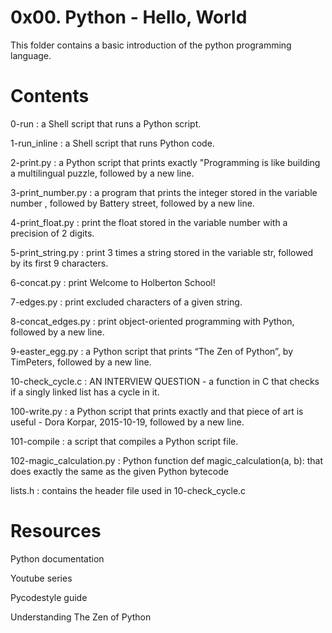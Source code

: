 # 0x00. Python - Hello, World

This folder contains a basic introduction of the python programming language.

# Contents

 0-run : a Shell script that runs a Python script.
 
 1-run_inline : a Shell script that runs Python code.
 
 2-print.py : a Python script that prints exactly "Programming is like building a multilingual puzzle, followed by a new line.
 
 3-print_number.py : a program that prints the integer stored in the variable number , followed by Battery street, followed by a new line.
 
 4-print_float.py : print the float stored in the variable number with a precision of 2 digits.
 
 5-print_string.py : print 3 times a string stored in the variable str, followed by its first 9 characters.
 
 6-concat.py : print Welcome to Holberton School!
 
 7-edges.py : print excluded characters of a given string.
 
 8-concat_edges.py : print object-oriented programming with Python, followed by a new line.
 
 9-easter_egg.py : a Python script that prints “The Zen of Python”, by TimPeters, followed by a new line.
 
 10-check_cycle.c : AN INTERVIEW QUESTION - a function in C that checks if a singly linked list has a cycle in it.
 
 100-write.py : a Python script that prints exactly and that piece of art is useful - Dora Korpar, 2015-10-19, followed by a new line.
 
 101-compile : a script that compiles a Python script file.
 
 102-magic_calculation.py : Python function def magic_calculation(a, b): that does exactly the same as the given Python bytecode
 
 lists.h : contains the header file used in 10-check_cycle.c
 
# Resources

Python documentation

Youtube series

Pycodestyle guide

Understanding The Zen of Python
